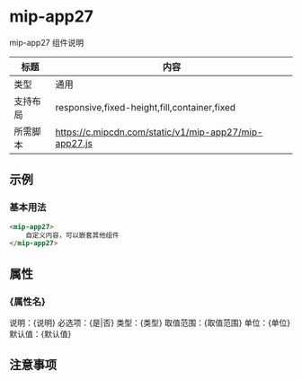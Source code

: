 # mip-app27

mip-app27 组件说明

标题|内容
----|----
类型|通用
支持布局|responsive,fixed-height,fill,container,fixed
所需脚本|https://c.mipcdn.com/static/v1/mip-app27/mip-app27.js

## 示例

### 基本用法
```html
<mip-app27>
    自定义内容，可以嵌套其他组件
</mip-app27>
```

## 属性

### {属性名}

说明：{说明}
必选项：{是|否}
类型：{类型}
取值范围：{取值范围}
单位：{单位}
默认值：{默认值}

## 注意事项

